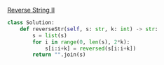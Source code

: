 [Reverse String II](https://leetcode.com/problems/reverse-string-ii/)  

```Python
class Solution:
    def reverseStr(self, s: str, k: int) -> str:
        s = list(s)
        for i in range(0, len(s), 2*k):
            s[i:i+k] = reversed(s[i:i+k])
        return "".join(s)
```
